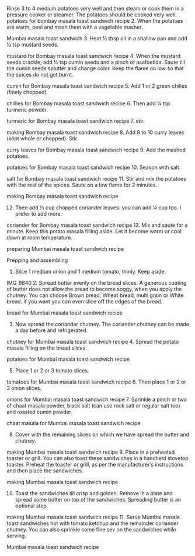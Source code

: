 Rinse 3 to 4 medium potatoes very well and then steam or cook them in a pressure cooker or steamer. The potatoes should be cooked very well.
potatoes for bombay masala toast sandwich recipe
2. When the potatoes are warm, peel and mash them with a vegetable masher.

 Mumbai masala toast sandwich
3. Heat ½ tbsp oil in a shallow pan and add ½ tsp mustard seeds.

mustard for Bombay masala toast sandwich recipe
4. When the mustard seeds crackle, add ½ tsp cumin seeds and a pinch of asafoetida. Saute till the cumin seeds splutter and change color. Keep the flame on low so that the spices do not get burnt.

cumin for Bombay masala toast sandwich recipe
5. Add 1 or 2 green chilies (finely chopped).

chillies for Bombay masala toast sandwich recipe
6. Then add ¼ tsp turmeric powder.

turmeric for Bombay masala toast sandwich recipe
7. stir.

making Bombay masala toast sandwich recipe
8. Add 8 to 10 curry leaves (kept whole or chopped). Stir.

curry leaves for Bombay masala toast sandwich recipe
9. Add the mashed potatoes.

potatoes for Bombay masala toast sandwich recipe
10. Season with salt.

salt for Bombay masala toast sandwich recipe
11. Stir and mix the potatoes with the rest of the spices. Saute on a low flame for 2 minutes.

making Bombay masala toast sandwich recipe



12. Then add ⅓ cup chopped coriander leaves. you can add ¼ cup too. I prefer to add more.

coriander for Bombay masala toast sandwich recipe
13. Mix and saute for a minute. Keep this potato masala filling aside. Let it become warm or cool down at room temperature.

preparing Mumbai masala toast sandwich recipe



Prepping and assembling

1. Slice 1 medium onion and 1 medium tomato, thinly. Keep aside.

IMG_9840
2. Spread butter evenly on the bread slices. A generous coating of butter does not allow the bread to become soggy, when you apply the chutney. You can choose Brown bread, Wheat bread, multi grain or White bread. if you want you can even slice off the edges of the bread.

bread for Mumbai masala toast sandwich recipe



3. Now spread the coriander chutney. The coriander chutney can be made a day before and refrigerated.

chutney for Mumbai masala toast sandwich recipe
4. Spread the potato masala filling on the bread slices.

potatoes for Mumbai masala toast sandwich recipe



5. Place 1 or 2 or 3 tomato slices.

tomatoes for Mumbai masala toast sandwich recipe
6. Then place 1 or 2 or 3 onion slices.

onions for Mumbai masala toast sandwich recipe
7. Sprinkle a pinch or two of chaat masala powder, black salt (can use rock salt or regular salt too) and roasted cumin powder.

chaat masala for Mumbai masala toast sandwich recipe



8. Cover with the remaining slices on which we have spread the butter and chutney.

making Mumbai masala toast sandwich recipe
9. Place in a preheated toaster or grill. You can also toast these sandwiches in a handheld stovetop toaster. Preheat the toaster or grill, as per the manufacturer’s instructions and then place the sandwiches.

making Mumbai masala toast sandwich recipe



10. Toast the sandwiches till crisp and golden. Remove in a plate and spread some butter on top of the sandwiches. Spreading butter is an optional step.

making Mumbai masala toast sandwich recipe
11. Serve Mumbai masala toast sandwiches hot with tomato ketchup and the remainder coriander chutney. You can also sprinkle some fine sev on the sandwiches while serving.

Mumbai masala toast sandwich recipe